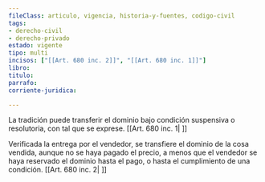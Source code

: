 ```yaml
---
fileClass: articulo, vigencia, historia-y-fuentes, codigo-civil
tags:
- derecho-civil
- derecho-privado
estado: vigente
tipo: multi
incisos: ["[[Art. 680 inc. 2]]", "[[Art. 680 inc. 1]]"]
libro:
titulo:
parrafo:
corriente-juridica:

---
```

La tradición puede transferir el dominio bajo condición suspensiva o resolutoria, con tal que se exprese. [[Art. 680 inc. 1| ]]

Verificada la entrega por el vendedor, se transfiere el dominio de la cosa vendida, aunque no se haya pagado el precio, a menos que el vendedor se haya reservado el dominio hasta el pago, o hasta el cumplimiento de una condición. [[Art. 680 inc. 2| ]]